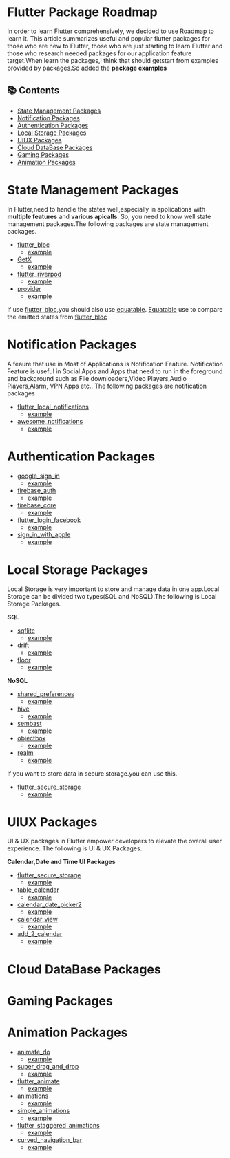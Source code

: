 # Flutter Package Roadmap

In order to learn Flutter comprehensively, we decided to use Roadmap to learn it.
This article summarizes useful and popular flutter packages for those who are new to Flutter, those who are just starting to learn Flutter and those who research needed packages for our application feature target.When learn the packages,I think that should getstart from examples provided by packages.So added the **package examples**

## 📚 Contents
- [State Management Packages](#State-Management-Packages)
- [Notification Packages](#Notification-Packages)
- [Authentication Packages](#Authentication-Packages)
- [Local Storage Packages](#Local-Storage-Packages)
- [UIUX Packages](#UIUX-Packages)
- [Cloud DataBase Packages](#Cloud-DataBase-Packages)
- [Gaming Packages](#Gaming-Packages)
- [Animation Packages](#Animation-Packages)


# State Management Packages

  In Flutter,need to handle the states well,especially in applications with **multiple features** and **various apicalls**. So, you need to know well state management packages.The following packages are state management packages.
  - [flutter_bloc](https://pub.dev/packages/flutter_bloc)
    - [example](https://github.com/felangel/bloc/tree/master/packages/flutter_bloc/example)
  - [GetX](https://pub.dev/packages/get)
    - [example](https://github.com/jonataslaw/getx/tree/master/example)
  - [flutter_riverpod](https://pub.dev/packages/flutter_riverpod)
    - [example](https://github.com/rrousselGit/riverpod/tree/master/packages/flutter_riverpod/example)
  - [provider](https://pub.dev/packages/provider)
    - [example](https://github.com/rrousselGit/provider/tree/master/packages/provider/example)

If use [flutter_bloc](https://pub.dev/packages/flutter_bloc),you should also use [equatable](https://pub.dev/packages/equatable). [Equatable](https://pub.dev/packages/equatable) use to compare the emitted states from [flutter_bloc](https://pub.dev/packages/flutter_bloc)

# Notification Packages

  A feaure that use in Most of Applications is Notification Feature. Notification Feature is useful in Social Apps and Apps that need to run in the foreground and background such as File downloaders,Video Players,Audio Players,Alarm, VPN Apps etc.. The following packages are notification packages
- [flutter_local_notifications](https://pub.dev/packages/flutter_local_notifications)
    - [example](https://github.com/MaikuB/flutter_local_notifications/tree/master/flutter_local_notifications/example)
- [awesome_notifications](https://pub.dev/packages/awesome_notifications)
    - [example](https://github.com/rafaelsetragni/awesome_notifications/tree/master/example)

# Authentication Packages
- [google_sign_in](https://pub.dev/packages/google_sign_in)
    - [example](https://github.com/flutter/packages/tree/main/packages/google_sign_in/google_sign_in/example)
- [firebase_auth](https://pub.dev/packages/firebase_auth)
    - [example](https://github.com/firebase/flutterfire/tree/master/packages/firebase_auth/firebase_auth/example)
- [firebase_core](https://pub.dev/packages/firebase_core)
    - [example](https://github.com/firebase/flutterfire/tree/master/packages/firebase_core/firebase_core/example)
- [flutter_login_facebook](https://pub.dev/packages/flutter_login_facebook)
    - [example](https://github.com/Innim/flutter_login_facebook/tree/master/example)
- [sign_in_with_apple](https://pub.dev/packages/sign_in_with_apple)
    - [example](https://github.com/aboutyou/dart_packages/tree/master/packages/sign_in_with_apple/sign_in_with_apple/example)
# Local Storage Packages

  Local Storage is very important to store and manage data in one app.Local Storage can be divided two types(SQL and NoSQL).The following is Local Storage Packages.
  
  **SQL**
  - [sqflite](https://pub.dev/packages/sqflite)
    - [example](https://github.com/tekartik/sqflite/tree/master/sqflite/example)
- [drift](https://pub.dev/packages/drift)
    - [example](https://github.com/simolus3/drift/tree/develop/drift/example)
 - [floor](https://pub.dev/packages/floor)
    - [example](https://github.com/pinchbv/floor/tree/develop/example)

  **NoSQL**
  - [shared_preferences](https://pub.dev/packages/shared_preferences)
    - [example](https://github.com/flutter/packages/tree/main/packages/shared_preferences/shared_preferences)
- [hive](https://pub.dev/packages/hive)
    - [example](https://github.com/isar/hive/tree/main/hive/example)
 - [sembast](https://pub.dev/packages/sembast)
    - [example](https://github.com/tekartik/sembast.dart/tree/master/sembast/example)
- [objectbox](https://pub.dev/packages/objectbox)
    - [example](https://github.com/objectbox/objectbox-dart/tree/main/objectbox/example)
 - [realm](https://pub.dev/packages/realm)
    - [example](https://github.com/realm/realm-dart/tree/main/packages/realm/example)

If you want to store data in secure storage.you can use this.
- [flutter_secure_storage](https://pub.dev/packages/flutter_secure_storage)
    - [example](https://github.com/mogol/flutter_secure_storage/tree/develop/flutter_secure_storage/example)

# UIUX Packages
UI & UX packages in Flutter empower developers to elevate the overall user experience. The following is UI & UX Packages.

**Calendar,Date and Time UI Packages**
  - [flutter_secure_storage](https://pub.dev/packages/syncfusion_flutter_calendar)
    - [example](https://github.com/syncfusion/flutter-widgets/tree/master/packages/syncfusion_flutter_calendar/example)
  - [table_calendar](https://pub.dev/packages/table_calendar)
    - [example](https://github.com/aleksanderwozniak/table_calendar/tree/master/example)
  - [calendar_date_picker2](https://pub.dev/packages/calendar_date_picker2)
    - [example](https://github.com/theideasaler/calendar_date_picker2/tree/main/example)
  - [calendar_view](https://pub.dev/packages/calendar_view)
    - [example](https://github.com/SimformSolutionsPvtLtd/flutter_calendar_view/tree/master/example)
  - [add_2_calendar](https://pub.dev/packages/add_2_calendar)
    - [example](https://github.com/ja2375/add_2_calendar/tree/master/example)

# Cloud DataBase Packages
  
# Gaming Packages

# Animation Packages
- [animate_do](https://pub.dev/packages/animate_do)
    - [example](https://github.com/Klerith/animate_do_package/tree/master/example)
- [super_drag_and_drop](https://pub.dev/packages/super_drag_and_drop)
    - [example](https://github.com/superlistapp/super_native_extensions/tree/main/super_drag_and_drop/example)
- [flutter_animate](https://pub.dev/packages/flutter_animate)
    - [example](https://github.com/gskinner/flutter_animate/tree/main/example)
- [animations](https://pub.dev/packages/animations)
    - [example](https://github.com/flutter/packages/tree/main/packages/animations/example)
- [simple_animations](https://pub.dev/packages/simple_animations)
    - [example](https://github.com/felixblaschke/simple_animations/tree/main/example)
- [flutter_staggered_animations](https://pub.dev/packages/flutter_staggered_animations)
    - [example](https://github.com/The-ring-io/flutter_staggered_animations/tree/master/example)
- [curved_navigation_bar](https://pub.dev/packages/curved_navigation_bar)
    - [example](https://github.com/rafalbednarczuk/curved_navigation_bar/tree/master/example)






